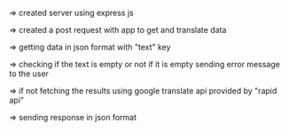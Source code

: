 => created server using express js

=> created a post request with app to get and translate data

=> getting data in json format with "text" key

=> checking if the text is empty or not if it is empty sending error message to the user

=> if not fetching the results using google translate api provided by "rapid api"

=> sending response in json format
